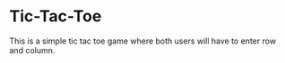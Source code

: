 # Tic-Tac-Toe
This is a simple tic tac toe game where both users will have to enter row and column.
